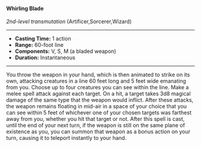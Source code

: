 #### Whirling Blade
*2nd-level transmutation* (Artificer,Sorcerer,Wizard)
___
- **Casting Time:** 1 action
- **Range:** 60-foot line
- **Components:** V, S, M (a bladed weapon)
- **Duration:** Instantaneous
---
You throw the weapon in your hand, which is then
animated to strike on its own, attacking creatures in
a line 60 feet long and 5 feet wide emanating from
you. Choose up to four creatures you can see within
the line. Make a melee spell attack against each
target. On a hit, a target takes 3d8 magical damage
of the same type that the weapon would inflict.
After these attacks, the weapon remains floating
in mid-air in a space of your choice that you can see
within 5 feet of whichever one of your chosen
targets was farthest away from you, whether you hit
that target or not.
After this spell is cast, until the end of your next
turn, if the weapon is still on the same plane of
existence as you, you can summon that weapon as a
bonus action on your turn, causing it to teleport
instantly to your hand.

